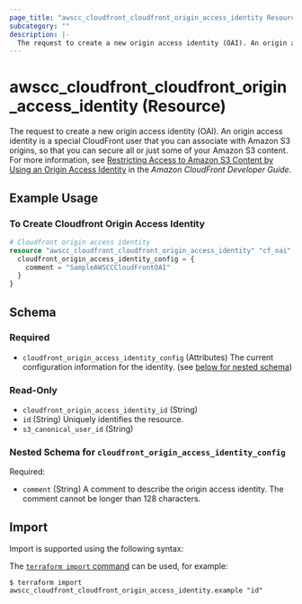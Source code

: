 ```yaml
---
page_title: "awscc_cloudfront_cloudfront_origin_access_identity Resource - terraform-provider-awscc"
subcategory: ""
description: |-
  The request to create a new origin access identity (OAI). An origin access identity is a special CloudFront user that you can associate with Amazon S3 origins, so that you can secure all or just some of your Amazon S3 content. For more information, see Restricting Access to Amazon S3 Content by Using an Origin Access Identity https://docs.aws.amazon.com/AmazonCloudFront/latest/DeveloperGuide/private-content-restricting-access-to-s3.html in the Amazon CloudFront Developer Guide.
---
```


# awscc_cloudfront_cloudfront_origin_access_identity (Resource)

The request to create a new origin access identity (OAI). An origin access identity is a special CloudFront user that you can associate with Amazon S3 origins, so that you can secure all or just some of your Amazon S3 content. For more information, see [Restricting Access to Amazon S3 Content by Using an Origin Access Identity](https://docs.aws.amazon.com/AmazonCloudFront/latest/DeveloperGuide/private-content-restricting-access-to-s3.html) in the *Amazon CloudFront Developer Guide*.

## Example Usage

### To Create Cloudfront Origin Access Identity
```terraform
# Cloudfront origin access identity
resource "awscc_cloudfront_cloudfront_origin_access_identity" "cf_oai" {
  cloudfront_origin_access_identity_config = {
    comment = "SampleAWSCCCloudFrontOAI"
  }
}
```

<!-- schema generated by tfplugindocs -->
## Schema

### Required

- `cloudfront_origin_access_identity_config` (Attributes) The current configuration information for the identity. (see [below for nested schema](#nestedatt--cloudfront_origin_access_identity_config))

### Read-Only

- `cloudfront_origin_access_identity_id` (String)
- `id` (String) Uniquely identifies the resource.
- `s3_canonical_user_id` (String)

<a id="nestedatt--cloudfront_origin_access_identity_config"></a>
### Nested Schema for `cloudfront_origin_access_identity_config`

Required:

- `comment` (String) A comment to describe the origin access identity. The comment cannot be longer than 128 characters.

## Import

Import is supported using the following syntax:

The [`terraform import` command](https://developer.hashicorp.com/terraform/cli/commands/import) can be used, for example:

```shell
$ terraform import awscc_cloudfront_cloudfront_origin_access_identity.example "id"
```